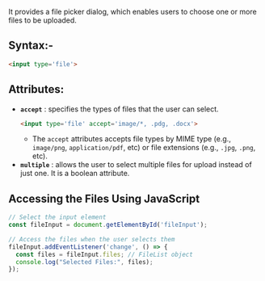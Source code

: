 It provides a file picker dialog, which enables users to choose one or more files to be uploaded.

## Syntax:-
```html
<input type='file'>
```

## Attributes:
- **`accept`** : specifies the types of files that the user can select.
	```html
	<input type='file' accept='image/*, .pdg, .docx'>
	```
	- The `accept` attributes accepts file types by MIME type (e.g., `image/png`, `application/pdf`, etc) or file extensions (e.g., `.jpg`, `.png`, etc). 
- **`multiple`** : allows the user to select multiple files for upload instead of just one. It is a boolean attribute.

## Accessing the Files Using JavaScript
```js
// Select the input element
const fileInput = document.getElementById('fileInput');

// Access the files when the user selects them
fileInput.addEventListener('change', () => {
  const files = fileInput.files; // FileList object
  console.log("Selected Files:", files);
});
```